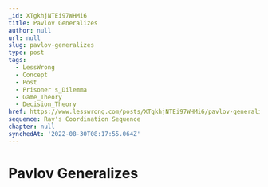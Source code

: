 ```yaml
---
_id: XTgkhjNTEi97WHMi6
title: Pavlov Generalizes
author: null
url: null
slug: pavlov-generalizes
type: post
tags:
  - LessWrong
  - Concept
  - Post
  - Prisoner's_Dilemma
  - Game_Theory
  - Decision_Theory
href: https://www.lesswrong.com/posts/XTgkhjNTEi97WHMi6/pavlov-generalizes
sequence: Ray's Coordination Sequence
chapter: null
synchedAt: '2022-08-30T08:17:55.064Z'
---
```


# Pavlov Generalizes
